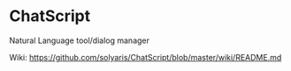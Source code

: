 # ChatScript
Natural Language tool/dialog manager

Wiki:
https://github.com/solyaris/ChatScript/blob/master/wiki/README.md
